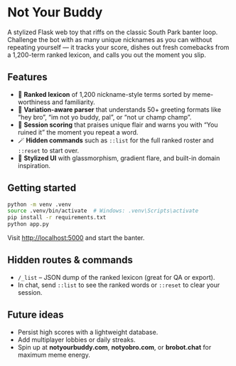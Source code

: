 # Not Your Buddy

A stylized Flask web toy that riffs on the classic South Park banter loop. Challenge the bot with as many unique nicknames as you can without repeating yourself — it tracks your score, dishes out fresh comebacks from a 1,200-term ranked lexicon, and calls you out the moment you slip.

## Features

- 🎯 **Ranked lexicon** of 1,200 nickname-style terms sorted by meme-worthiness and familiarity.
- 🧠 **Variation-aware parser** that understands 50+ greeting formats like “hey bro”, “im not yo buddy, pal”, or “not ur champ champ”.
- 🔁 **Session scoring** that praises unique flair and warns you with “You ruined it” the moment you repeat a word.
- 🪄 **Hidden commands** such as `::list` for the full ranked roster and `::reset` to start over.
- 💅 **Stylized UI** with glassmorphism, gradient flare, and built-in domain inspiration.

## Getting started

```bash
python -m venv .venv
source .venv/bin/activate  # Windows: .venv\Scripts\activate
pip install -r requirements.txt
python app.py
```

Visit <http://localhost:5000> and start the banter.

## Hidden routes & commands

- `/_list` – JSON dump of the ranked lexicon (great for QA or export).
- In chat, send `::list` to see the ranked words or `::reset` to clear your session.

## Future ideas

- Persist high scores with a lightweight database.
- Add multiplayer lobbies or daily streaks.
- Spin up at **notyourbuddy.com**, **notyobro.com**, or **brobot.chat** for maximum meme energy.
